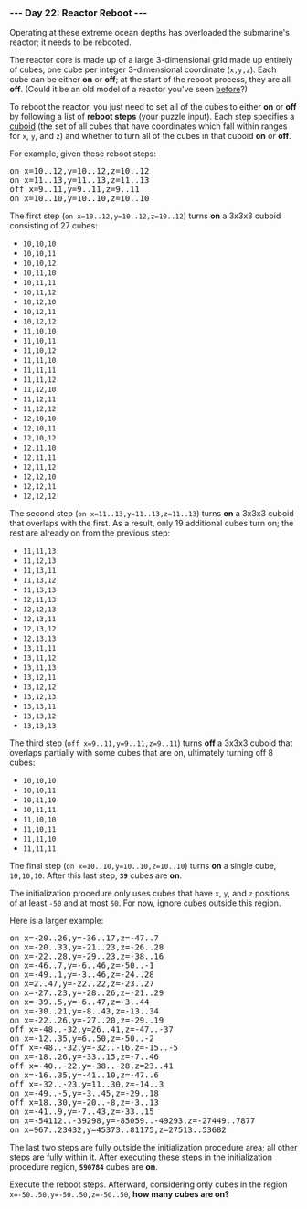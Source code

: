 ### --- Day 22: Reactor Reboot ---

Operating at these extreme ocean depths has overloaded the submarine's reactor; it needs to be
rebooted.

The reactor core is made up of a large 3-dimensional grid made up entirely of cubes, one cube per
integer 3-dimensional coordinate (<code>x,y,z</code>). Each cube can be either <b>on</b> or
<b>off</b>; at the start of the reboot process, they are all <b>off</b>. (Could it be an old model
of a reactor you've seen [before](https://adventofcode.com/2020/day/17)?)

To reboot the reactor, you just need to set all of the cubes to either <b>on</b> or <b>off</b> by
following a list of <b>reboot steps</b> (your puzzle input). Each step specifies a
[cuboid](https://en.wikipedia.org/wiki/Cuboid) (the set of all cubes that have coordinates which
fall within ranges for <code>x</code>, <code>y</code>, and <code>z</code>) and whether to turn all
of the cubes in that cuboid <b>on</b> or <b>off</b>.

For example, given these reboot steps:

<pre>
on x=10..12,y=10..12,z=10..12
on x=11..13,y=11..13,z=11..13
off x=9..11,y=9..11,z=9..11
on x=10..10,y=10..10,z=10..10
</pre>

The first step (<code>on x=10..12,y=10..12,z=10..12</code>) turns <b>on</b> a 3x3x3 cuboid
consisting of 27 cubes:

- <code>10,10,10</code>
- <code>10,10,11</code>
- <code>10,10,12</code>
- <code>10,11,10</code>
- <code>10,11,11</code>
- <code>10,11,12</code>
- <code>10,12,10</code>
- <code>10,12,11</code>
- <code>10,12,12</code>
- <code>11,10,10</code>
- <code>11,10,11</code>
- <code>11,10,12</code>
- <code>11,11,10</code>
- <code>11,11,11</code>
- <code>11,11,12</code>
- <code>11,12,10</code>
- <code>11,12,11</code>
- <code>11,12,12</code>
- <code>12,10,10</code>
- <code>12,10,11</code>
- <code>12,10,12</code>
- <code>12,11,10</code>
- <code>12,11,11</code>
- <code>12,11,12</code>
- <code>12,12,10</code>
- <code>12,12,11</code>
- <code>12,12,12</code>

The second step (<code>on x=11..13,y=11..13,z=11..13</code>) turns <b>on</b> a 3x3x3 cuboid that
overlaps with the first. As a result, only 19 additional cubes turn on; the rest are already on from
the previous step:

- <code>11,11,13</code>
- <code>11,12,13</code>
- <code>11,13,11</code>
- <code>11,13,12</code>
- <code>11,13,13</code>
- <code>12,11,13</code>
- <code>12,12,13</code>
- <code>12,13,11</code>
- <code>12,13,12</code>
- <code>12,13,13</code>
- <code>13,11,11</code>
- <code>13,11,12</code>
- <code>13,11,13</code>
- <code>13,12,11</code>
- <code>13,12,12</code>
- <code>13,12,13</code>
- <code>13,13,11</code>
- <code>13,13,12</code>
- <code>13,13,13</code>

The third step (<code>off x=9..11,y=9..11,z=9..11</code>) turns <b>off</b> a 3x3x3 cuboid that
overlaps partially with some cubes that are on, ultimately turning off 8 cubes:

- <code>10,10,10</code>
- <code>10,10,11</code>
- <code>10,11,10</code>
- <code>10,11,11</code>
- <code>11,10,10</code>
- <code>11,10,11</code>
- <code>11,11,10</code>
- <code>11,11,11</code>

The final step (<code>on x=10..10,y=10..10,z=10..10</code>) turns <b>on</b> a single cube,
<code>10,10,10</code>. After this last step, <code><b>39</b></code> cubes are <b>on</b>.

The initialization procedure only uses cubes that have <code>x</code>, <code>y</code>, and
<code>z</code> positions of at least <code>-50</code> and at most <code>50</code>. For now, ignore
cubes outside this region.

Here is a larger example:

<pre>
on x=-20..26,y=-36..17,z=-47..7
on x=-20..33,y=-21..23,z=-26..28
on x=-22..28,y=-29..23,z=-38..16
on x=-46..7,y=-6..46,z=-50..-1
on x=-49..1,y=-3..46,z=-24..28
on x=2..47,y=-22..22,z=-23..27
on x=-27..23,y=-28..26,z=-21..29
on x=-39..5,y=-6..47,z=-3..44
on x=-30..21,y=-8..43,z=-13..34
on x=-22..26,y=-27..20,z=-29..19
off x=-48..-32,y=26..41,z=-47..-37
on x=-12..35,y=6..50,z=-50..-2
off x=-48..-32,y=-32..-16,z=-15..-5
on x=-18..26,y=-33..15,z=-7..46
off x=-40..-22,y=-38..-28,z=23..41
on x=-16..35,y=-41..10,z=-47..6
off x=-32..-23,y=11..30,z=-14..3
on x=-49..-5,y=-3..45,z=-29..18
off x=18..30,y=-20..-8,z=-3..13
on x=-41..9,y=-7..43,z=-33..15
on x=-54112..-39298,y=-85059..-49293,z=-27449..7877
on x=967..23432,y=45373..81175,z=27513..53682
</pre>

The last two steps are fully outside the initialization procedure area; all other steps are fully
within it. After executing these steps in the initialization procedure region,
<code><b>590784</b></code> cubes are <b>on</b>.

Execute the reboot steps. Afterward, considering only cubes in the region
<code>x=-50..50,y=-50..50,z=-50..50</code>, <b>how many cubes are on?</b>